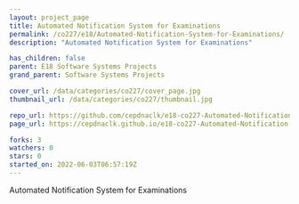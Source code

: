 ```yaml
---
layout: project_page
title: Automated Notification System for Examinations
permalink: /co227/e18/Automated-Notification-System-for-Examinations/
description: "Automated Notification System for Examinations"

has_children: false
parent: E18 Software Systems Projects
grand_parent: Software Systems Projects

cover_url: /data/categories/co227/cover_page.jpg
thumbnail_url: /data/categories/co227/thumbnail.jpg

repo_url: https://github.com/cepdnaclk/e18-co227-Automated-Notification-System-for-Examinations
page_url: https://cepdnaclk.github.io/e18-co227-Automated-Notification-System-for-Examinations

forks: 3
watchers: 0
stars: 0
started_on: 2022-06-03T06:57:19Z
---
```

Automated Notification System for Examinations

